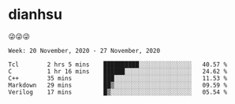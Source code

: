 
# dianhsu

:stuck_out_tongue_winking_eye::stuck_out_tongue_winking_eye::stuck_out_tongue_winking_eye:

<!--START_SECTION:waka-->
```text
Week: 20 November, 2020 - 27 November, 2020

Tcl        2 hrs 5 mins    ██████████░░░░░░░░░░░░░░░   40.57 % 
C          1 hr 16 mins    ██████░░░░░░░░░░░░░░░░░░░   24.62 % 
C++        35 mins         ███░░░░░░░░░░░░░░░░░░░░░░   11.53 % 
Markdown   29 mins         ██▒░░░░░░░░░░░░░░░░░░░░░░   09.59 % 
Verilog    17 mins         █▒░░░░░░░░░░░░░░░░░░░░░░░   05.54 % 
```
<!--END_SECTION:waka-->

